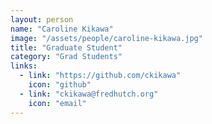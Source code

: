 ```yaml
---
layout: person
name: "Caroline Kikawa"
image: "/assets/people/caroline-kikawa.jpg"
title: "Graduate Student"
category: "Grad Students"
links:
  - link: "https://github.com/ckikawa"
    icon: "github"
  - link: "ckikawa@fredhutch.org"
    icon: "email"
---
```

